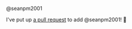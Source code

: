 @seanpm2001 

I've put up [a pull request](https://github.com/seanpm2001/SeansLifeArchive_Images_AdVenture_Communist_Part2/pull/3) to add @seanpm2001! :tada:
